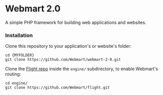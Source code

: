 # Webmart 2.0

A simple PHP framework for building web applications and websites.

### Installation

Clone this repository to your application's or website's folder:

```
cd {MYFOLDER}
git clone https://github.com/Webmart/webmart-2-0.git
```

Clone the [Flight repo](https://github.com/Webmart/flight) inside the `engine/` subdirectory, to enable Webmart's routing:

```
cd engine/
git clone https://github.com/Webmart/flight.git
```

